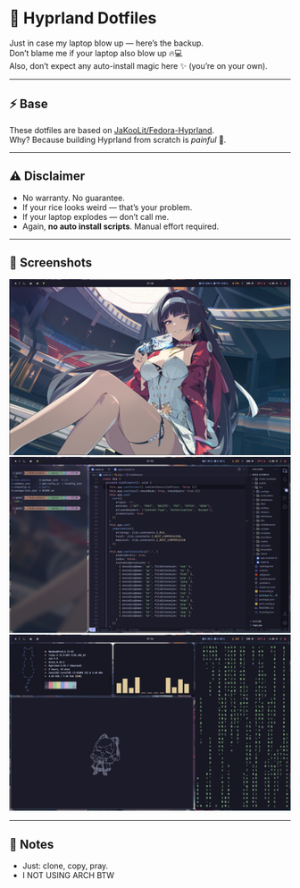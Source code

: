 # 🍙 Hyprland Dotfiles

Just in case my laptop blow up — here’s the backup.  
Don’t blame me if your laptop also blow up 🔥💻  
Also, don’t expect any auto-install magic here ✨ (you’re on your own).

---

## ⚡ Base
These dotfiles are based on [JaKooLit/Fedora-Hyprland](https://github.com/JaKooLit/Fedora-Hyprland).  
Why? Because building Hyprland from scratch is *painful* 🥲. 

---

## ⚠️ Disclaimer
- No warranty. No guarantee.  
- If your rice looks weird — that’s your problem.  
- If your laptop explodes — don’t call me.  
- Again, **no auto install scripts**. Manual effort required. 

---

## 📸 Screenshots
![screenshot](./screenshots/desktop.png)
![screenshot](./screenshots/desktop1.png)
![screenshot](./screenshots/desktop2.png)

---

## 📝 Notes
- Just: clone, copy, pray.
- I NOT USING ARCH BTW